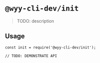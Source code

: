# `@wyy-cli-dev/init`

> TODO: description

## Usage

```
const init = require('@wyy-cli-dev/init');

// TODO: DEMONSTRATE API
```
